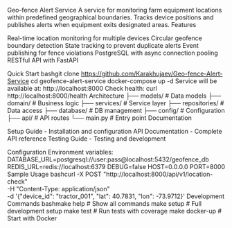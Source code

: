 Geo-fence Alert Service
A service for monitoring farm equipment locations within predefined geographical boundaries. Tracks device positions and publishes alerts when equipment exits designated areas.
Features

Real-time location monitoring for multiple devices
Circular geofence boundary detection
State tracking to prevent duplicate alerts
Event publishing for fence violations
PostgreSQL with async connection pooling
RESTful API with FastAPI

Quick Start
bashgit clone https://github.com/Karakhujaev/Geo-fence-Alert-Service
cd geofence-alert-service
docker-compose up -d
Service will be available at: http://localhost:8000
Check health: curl http://localhost:8000/health
Architecture
├── models/              # Data models
├── domain/              # Business logic
├── services/            # Service layer
├── repositories/        # Data access
├── database/           # DB management
├── config/             # Configuration
├── api/                # API routes
└── main.py             # Entry point
Documentation

Setup Guide - Installation and configuration
API Documentation - Complete API reference
Testing Guide - Testing and development

Configuration
Environment variables:
DATABASE_URL=postgresql://user:pass@localhost:5432/geofence_db
REDIS_URL=redis://localhost:6379
DEBUG=false
HOST=0.0.0.0
PORT=8000
Sample Usage
bashcurl -X POST "http://localhost:8000/api/v1/location-check" \
     -H "Content-Type: application/json" \
     -d '{"device_id": "tractor_001", "lat": 40.7831, "lon": -73.9712}'
Development Commands
bashmake help          # Show all commands
make setup         # Full development setup
make test          # Run tests with coverage
make docker-up     # Start with Docker